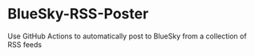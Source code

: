 # BlueSky-RSS-Poster
Use GitHub Actions to automatically post to BlueSky from a collection of RSS feeds

